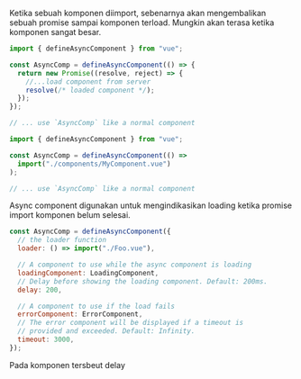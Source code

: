 Ketika sebuah komponen diimport, sebenarnya akan mengembalikan sebuah promise sampai komponen terload. Mungkin akan terasa ketika komponen sangat besar.

```javascript
import { defineAsyncComponent } from "vue";

const AsyncComp = defineAsyncComponent(() => {
  return new Promise((resolve, reject) => {
    //...load component from server
    resolve(/* loaded component */);
  });
});

// ... use `AsyncComp` like a normal component
```

```javascript
import { defineAsyncComponent } from "vue";

const AsyncComp = defineAsyncComponent(() =>
  import("./components/MyComponent.vue")
);

// ... use `AsyncComp` like a normal component
```

Async component digunakan untuk mengindikasikan loading ketika promise import komponen belum selesai.

```javascript
const AsyncComp = defineAsyncComponent({
  // the loader function
  loader: () => import("./Foo.vue"),

  // A component to use while the async component is loading
  loadingComponent: LoadingComponent,
  // Delay before showing the loading component. Default: 200ms.
  delay: 200,

  // A component to use if the load fails
  errorComponent: ErrorComponent,
  // The error component will be displayed if a timeout is
  // provided and exceeded. Default: Infinity.
  timeout: 3000,
});
```

Pada komponen tersbeut delay
